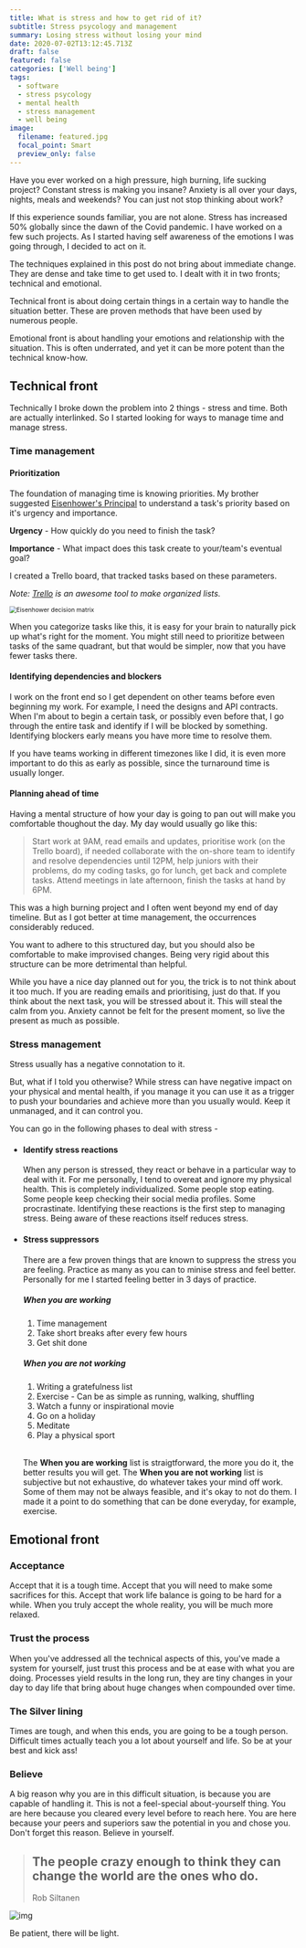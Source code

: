 ```yaml
---
title: What is stress and how to get rid of it?
subtitle: Stress psycology and management
summary: Losing stress without losing your mind
date: 2020-07-02T13:12:45.713Z
draft: false
featured: false
categories: ['Well being']
tags:
  - software
  - stress psycology
  - mental health
  - stress management
  - well being
image:
  filename: featured.jpg
  focal_point: Smart
  preview_only: false
---
```

Have you ever worked on a high pressure, high burning, life sucking project? Constant stress is making you insane? Anxiety is all over your days, nights, meals and weekends? You can just not stop thinking about work?

If this experience sounds familiar, you are not alone. Stress has increased 50% globally since the dawn of the Covid pandemic. I have worked on a few such projects. As I started having self awareness of the emotions I was going through, I decided to act on it.

The techniques explained in this post do not bring about immediate change. They are dense and take time to get used to. I dealt with it in two fronts; technical and emotional.

Technical front is about doing certain things in a certain way to handle the situation better. These are proven methods that have been used by numerous people.

Emotional front is about handling your emotions and relationship with the situation. This is often underrated, and yet it can be more potent than the technical know-how.

## Technical front

Technically I broke down the problem into 2 things - stress and time. Both are actually interlinked. So I started looking for ways to manage time and manage stress.

### Time management

#### Prioritization

The foundation of managing time is knowing priorities. My brother suggested [Eisenhower's Principal](https://youtu.be/tT89OZ7TNwc) to understand a task's priority based on it's urgency and importance.

**Urgency** - How quickly do you need to finish the task?

**Importance** - What impact does this task create to your/team's eventual goal?

I created a Trello board, that tracked tasks based on these parameters.

*Note: [Trello](https://trello.com/) is an awesome tool to make organized lists.*

<img src="https://373901-1170275-1-raikfcquaxqncofqfm.stackpathdns.com//wp-content/uploads/2020/02/The-Eisenhower-Decision-Matrix-png-1024x768.png" alt="Eisenhower decision matrix" style="zoom:75%;" />

When you categorize tasks like this, it is easy for your brain to naturally pick up what's right for the moment. You might still need to prioritize between tasks of the same quadrant, but that would be simpler, now that you have fewer tasks there.

#### Identifying dependencies and blockers

I work on the front end so I get dependent on other teams before even beginning my work. For example, I need the designs and API contracts. When I'm about to begin a certain task, or possibly even before that, I go through the entire task and identify if I will be blocked by something. Identifying blockers early means you have more time to resolve them.

If you have teams working in different timezones like I did, it is even more important to do this as early as possible, since the turnaround time is usually longer.

#### Planning ahead of time

Having a mental structure of how your day is going to pan out will make you comfortable thoughout the day. My day would usually go like this:

> Start work at 9AM, read emails and updates, prioritise work (on the Trello board), if needed collaborate with the on-shore team to identify and resolve dependencies until 12PM, help juniors with their problems, do my coding tasks, go for lunch, get back and complete tasks. Attend meetings in late afternoon, finish the tasks at hand by 6PM.

This was a high burning project and I often went beyond my end of day timeline. But as I got better at time management, the occurrences considerably reduced.

You want to adhere to this structured day, but you should also be comfortable to make improvised changes. Being very rigid about this structure can be more detrimental than helpful.

While you have a nice day planned out for you, the trick is to not think about it too much. If you are reading emails and prioritising, just do that. If you think about the next task, you will be stressed about it. This will steal the calm from you. Anxiety cannot be felt for the present moment, so live the present as much as possible.

### Stress management

Stress usually has a negative connotation to it.

But, what if I told you otherwise? While stress can have negative impact on your physical and mental health, if you manage it you can use it as a trigger to push your boundaries and achieve more than you usually would. Keep it unmanaged, and it can control you.

You can go in the following phases to deal with stress - 

* #### Identify stress reactions

  When any person is stressed, they react or behave in a particular way to deal with it. For me personally, I tend to overeat and ignore my physical health. This is completely individualized. Some people stop eating. Some people keep checking their social media profiles. Some procrastinate. Identifying these reactions is the first step to managing stress. Being aware of these reactions itself reduces stress.
* #### Stress suppressors

  There are a few proven things that are known to suppress the stress you are feeling. Practice as many as you can to  minise stress and feel better. Personally for me I started feeling better in 3 days of practice.

  ##### When you are working

  1. Time management
  2. Take short breaks after every few hours
  3. Get shit done

  ##### When you are not working

  1. Writing a gratefulness list
  2. Exercise - Can be as simple as running, walking, shuffling
  3. Watch a funny or inspirational movie
  4. Go on a holiday
  5. Meditate
  6. Play a physical sport

  <br/>

  The **When you are working** list is straigtforward, the more you do it, the better results you will get. The **When you are not working** list is subjective but not exhaustive, do whatever takes your mind off work. Some of them may not be always feasible, and it's okay to not do them. I made it a point to do something that can be done everyday, for example, exercise.

## Emotional front

### Acceptance

Accept that it is a tough time. Accept that you will need to make some sacrifices for this. Accept that work life balance is going to be hard for a while. When you truly accept the whole reality, you will be much more relaxed.

### Trust the process

When you've addressed all the technical aspects of this, you've made a system for yourself, just trust this process and be at ease with what you are doing. Processes yield results in the long run, they are tiny changes in your day to day life that bring about huge changes when compounded over time.

### The Silver lining

Times are tough, and when this ends, you are going to be a tough person. Difficult times actually teach you a lot about yourself and life. So be at your best and kick ass!

### Believe

A big reason why you are in this difficult situation, is because you are capable of handling it. This is not a feel-special about-yourself thing. You are here because you cleared every level before to reach here. You are here because your peers and superiors saw the potential in you and chose you. Don't forget this reason. Believe in yourself.

> ## The people crazy enough to think they can change the world are the ones who do.
>
> Rob Siltanen

![img](https://images.unsplash.com/photo-1506126613408-eca07ce68773?ixlib=rb-1.2.1&ixid=eyJhcHBfaWQiOjEyMDd9&auto=format&fit=crop&w=2202&q=80)

Be patient, there will be light.
